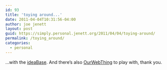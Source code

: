 ```yaml
---
id: 93
title: 'toying around...'
date: 2011-04-04T10:31:56-04:00
author: joe jenett
layout: post
guid: https://simply.personal.jenett.org/2011/04/04/toying-around/
permalink: /toying_around/
categories:
  - personal
---
```

...with the [ideaBase](http://yourworldoftext.com/ideaBase "ideaBase"). And there’s also [OurWebThing](http://yourworldoftext.com/ourwebthing) to play with, thank you.